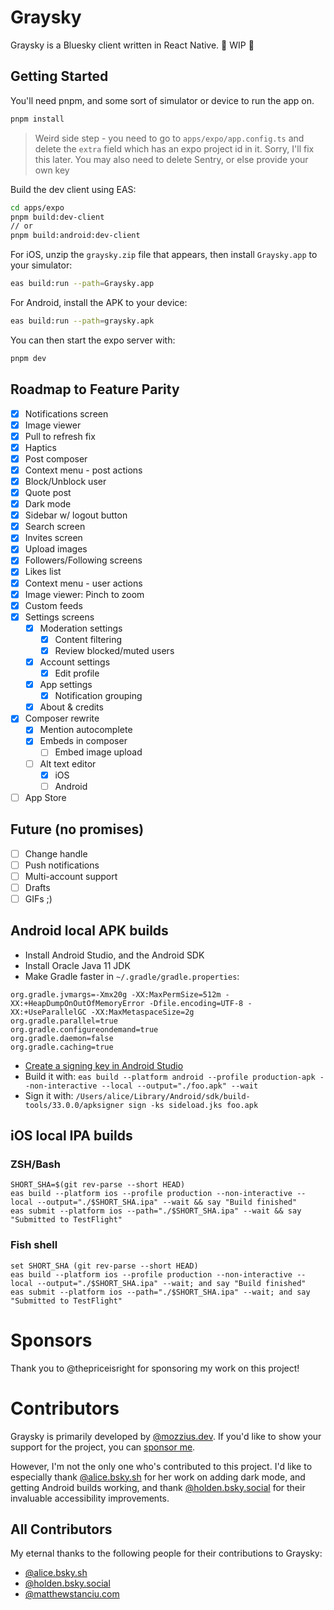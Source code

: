 # Graysky

Graysky is a Bluesky client written in React Native. 🚧 WIP 🚧

## Getting Started

You'll need pnpm, and some sort of simulator or device to run the app on.

```bash
pnpm install
```

> Weird side step - you need to go to `apps/expo/app.config.ts` and delete the `extra` field which has an expo project id in it. Sorry, I'll fix this later.
> You may also need to delete Sentry, or else provide your own key

Build the dev client using EAS:

```bash
cd apps/expo
pnpm build:dev-client
// or
pnpm build:android:dev-client
```

For iOS, unzip the `graysky.zip` file that appears, then install `Graysky.app` to your simulator:

```bash
eas build:run --path=Graysky.app
```

For Android, install the APK to your device:

```bash
eas build:run --path=graysky.apk
```

You can then start the expo server with:

```bash
pnpm dev
```

## Roadmap to Feature Parity

- [x] Notifications screen
- [x] Image viewer
- [x] Pull to refresh fix
- [x] Haptics
- [x] Post composer
- [x] Context menu - post actions
- [x] Block/Unblock user
- [x] Quote post
- [x] Dark mode
- [x] Sidebar w/ logout button
- [x] Search screen
- [x] Invites screen
- [x] Upload images
- [x] Followers/Following screens
- [x] Likes list
- [x] Context menu - user actions
- [x] Image viewer: Pinch to zoom
- [x] Custom feeds
- [x] Settings screens
  - [x] Moderation settings
    - [x] Content filtering
    - [x] Review blocked/muted users
  - [x] Account settings
    - [x] Edit profile
  - [x] App settings
    - [x] Notification grouping
  - [x] About & credits
- [x] Composer rewrite
  - [x] Mention autocomplete
  - [x] Embeds in composer
    - [ ] Embed image upload
  - [ ] Alt text editor
    - [x] iOS
    - [ ] Android
- [ ] App Store

## Future (no promises)

- [ ] Change handle
- [ ] Push notifications
- [ ] Multi-account support
- [ ] Drafts
- [ ] GIFs ;)

## Android local APK builds

- Install Android Studio, and the Android SDK
- Install Oracle Java 11 JDK
- Make Gradle faster in `~/.gradle/gradle.properties`:

```
org.gradle.jvmargs=-Xmx20g -XX:MaxPermSize=512m -XX:+HeapDumpOnOutOfMemoryError -Dfile.encoding=UTF-8 -XX:+UseParallelGC -XX:MaxMetaspaceSize=2g
org.gradle.parallel=true
org.gradle.configureondemand=true
org.gradle.daemon=false
org.gradle.caching=true
```

- [Create a signing key in Android Studio](https://developer.android.com/studio/publish/app-signing#generate-key)
- Build it with: `eas build --platform android --profile production-apk --non-interactive --local --output="./foo.apk" --wait`
- Sign it with: `/Users/alice/Library/Android/sdk/build-tools/33.0.0/apksigner sign -ks sideload.jks foo.apk`

## iOS local IPA builds

### ZSH/Bash

```
SHORT_SHA=$(git rev-parse --short HEAD)
eas build --platform ios --profile production --non-interactive --local --output="./$SHORT_SHA.ipa" --wait && say "Build finished"
eas submit --platform ios --path="./$SHORT_SHA.ipa" --wait && say "Submitted to TestFlight"
```

### Fish shell

```
set SHORT_SHA (git rev-parse --short HEAD)
eas build --platform ios --profile production --non-interactive --local --output="./$SHORT_SHA.ipa" --wait; and say "Build finished"
eas submit --platform ios --path="./$SHORT_SHA.ipa" --wait; and say "Submitted to TestFlight"
```

# Sponsors

Thank you to @thepriceisright for sponsoring my work on this project!

# Contributors

Graysky is primarily developed by [@mozzius.dev](https://bsky.app/profile/mozzius.dev). If you'd like to show your support for the project, you can [sponsor me](https://github.com/sponsors/mozzius).

However, I'm not the only one who's contributed to this project. I'd like to especially thank [@alice.bsky.sh](https://bsky.app/profile/alice.bsky.sh) for her work on adding dark mode, and getting Android builds working, and thank [@holden.bsky.social](https://bsky.app/profile/holden.bsky.social) for their invaluable accessibility improvements.

## All Contributors

My eternal thanks to the following people for their contributions to Graysky:

- [@alice.bsky.sh](https://bsky.app/profile/alice.bsky.sh)
- [@holden.bsky.social](https://bsky.app/profile/holden.bsky.social)
- [@matthewstanciu.com](https://bsky.app/profile/matthewstanciu.com)
